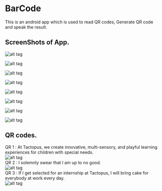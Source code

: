 # BarCode
This is an android app which is used to read QR codes, Generate QR code and speak the result.

## ScreenShots of App.

![alt tag](https://github.com/kashaf12/BarCode/blob/master/Screenshots/Screenshot_2019-05-08-06-13-59-265_www.kfstudio.barcode.png)
<br/>

![alt tag](https://github.com/kashaf12/BarCode/blob/master/Screenshots/Screenshot_2019-05-08-06-14-15-721_www.kfstudio.barcode.png)
<br/>

![alt tag](https://github.com/kashaf12/BarCode/blob/master/Screenshots/Screenshot_2019-05-08-06-17-07-746_www.kfstudio.barcode.png)
<br/>

![alt tag](https://github.com/kashaf12/BarCode/blob/master/Screenshots/Screenshot_2019-05-08-06-17-37-438_www.kfstudio.barcode.png)
<br/>

![alt tag](https://github.com/kashaf12/BarCode/blob/master/Screenshots/Screenshot_2019-05-08-06-17-41-496_www.kfstudio.barcode.png)
<br/>

![alt tag](https://github.com/kashaf12/BarCode/blob/master/Screenshots/Screenshot_2019-05-08-06-17-46-295_www.kfstudio.barcode.png)
<br/>

![alt tag](https://github.com/kashaf12/BarCode/blob/master/Screenshots/Screenshot_2019-05-08-06-19-47-337_www.kfstudio.barcode.png)
<br/>

![alt tag](https://github.com/kashaf12/BarCode/blob/master/Screenshots/Screenshot_2019-05-08-06-20-01-488_www.kfstudio.barcode.png)
<br/>

## QR codes.

QR 1 : At Tactopus, we create innovative, multi-sensory, and playful learning experiences for children with special needs.
<br/>
![alt tag](https://github.com/kashaf12/BarCode/blob/master/Screenshots/at%20tactopus%2C%20we%20create%20innovative%2C%20multi-sensory%2C%20and%20playful%20learning%20experience%20for%20children%20with%20special%20needs..jpg)<br/>
QR 2 : I solemnly swear that I am up to no good.
<br/>
![alt tag](https://github.com/kashaf12/BarCode/blob/master/Screenshots/i%20solemnly%20swear%20that%20i%20am%20up%20to%20no%20good..jpg)
<br/>
QR 3 : If I get selected for an internship at Tactopus, I will bring cake for everybody at work every day.
<br/>
![alt tag](https://github.com/kashaf12/BarCode/blob/master/Screenshots/if%20i%20get%20selected%20for%20an%20internship%20at%20tactopus%20i%20will%20brink%20cake%20for%20everybody%20at%20work%20every%20day..jpg)

